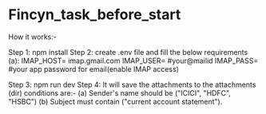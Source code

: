 # Fincyn_task_before_start


How it works:-

Step 1: npm install 
Step 2: create .env file and fill the below requirements
        (a): IMAP_HOST= imap.gmail.com
             IMAP_USER= #your@mailid
             IMAP_PASS= #your app password for email(enable IMAP access)

Step 3: npm run dev
Step 4: It will save the attachments to the attachments (dir)
        conditions are:-
        (a) Sender's name should be ("ICICI", "HDFC", "HSBC")
        (b) Subject must contain ("current account statement").

